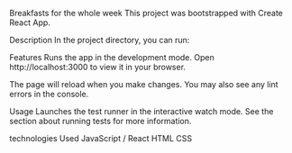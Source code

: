Breakfasts for the whole week
This project was bootstrapped with Create React App.

Description
In the project directory, you can run:

Features
Runs the app in the development mode.
Open http://localhost:3000 to view it in your browser.

The page will reload when you make changes.
You may also see any lint errors in the console.

Usage
Launches the test runner in the interactive watch mode.
See the section about running tests for more information.

technologies Used
JavaScript / React
HTML
CSS
